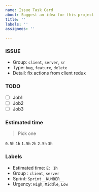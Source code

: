 ```yaml
---
name: Issue Task Card
about: Suggest an idea for this project
title: ''
labels: ''
assignees: ''

---
```


### ISSUE
- Group: `client`, `server`, `sr`
- Type: `bug`, `feature`, `delete`
- Detail: fix actions from client redux
### TODO
- [ ] Job1
- [ ] Job2
- [ ] Job3
### Estimated time
> Pick one

`0.5h`
`1h`
`1.5h`
`2h`
`2.5h`
`3h`
### Labels
- Estimated time: `E: 1h`
- Group : `client`, `server`
- Sprint: `Sprint__NUMBER__`
- Urgency: `High`, `Middle`, `Low`
